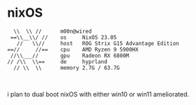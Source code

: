 # nixOS

```
  \\  \\ //      m00n@wired
 ==\\__\\/ //    os     NixOS 23.05
   //   \\//     host   ROG Strix G15 Advantage Edition
==//     //==    cpu    AMD Ryzen 9 5900HX
 //\\___//       gpu    Radeon RX 6800M
// /\\  \\==     de     hyprland
  // \\  \\      memory 2.7G / 63.7G
```

<br>

i plan to dual boot nixOS with either win10 or win11 ameliorated.
